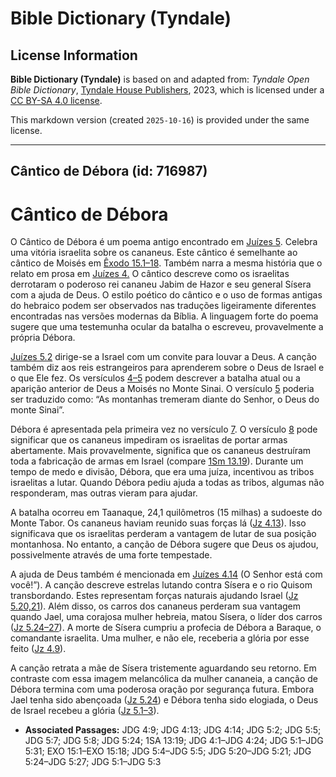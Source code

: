 # Bible Dictionary (Tyndale)

## License Information

**Bible Dictionary (Tyndale)** is based on and adapted from: _Tyndale Open Bible Dictionary_, [Tyndale House Publishers](https://tyndaleopenresources.com/), 2023, which is licensed under a [CC BY-SA 4.0 license](https://creativecommons.org/licenses/by-sa/4.0/legalcode.en).

This markdown version (created `2025-10-16`) is provided under the same license.



--------------------------------

## Cântico de Débora (id: 716987)

Cântico de Débora
=================

O Cântico de Débora é um poema antigo encontrado em [Juízes 5](https://ref.ly/Judg5:1-Judg5:31). Celebra uma vitória israelita sobre os cananeus. Este cântico é semelhante ao cântico de Moisés em [Êxodo 15\.1–18](https://ref.ly/Exod15:1-Exod15:18). Também narra a mesma história que o relato em prosa em [Juízes 4\.](https://ref.ly/Judg4:1-Judg4:24) O cântico descreve como os israelitas derrotaram o poderoso rei cananeu Jabim de Hazor e seu general Sísera com a ajuda de Deus. O estilo poético do cântico e o uso de formas antigas do hebraico podem ser observados nas traduções ligeiramente diferentes encontradas nas versões modernas da Bíblia. A linguagem forte do poema sugere que uma testemunha ocular da batalha o escreveu, provavelmente a própria Débora.

[Juízes 5\.2](https://ref.ly/Judg5:2) dirige\-se a Israel com um convite para louvar a Deus. A canção também diz aos reis estrangeiros para aprenderem sobre o Deus de Israel e o que Ele fez. Os versículos [4–5](https://ref.ly/Judg5:4-Judg5:5) podem descrever a batalha atual ou a aparição anterior de Deus a Moisés no Monte Sinai. O versículo [5](https://ref.ly/Judg5:5) poderia ser traduzido como: “As montanhas tremeram diante do Senhor, o Deus do monte Sinai”.

Débora é apresentada pela primeira vez no versículo [7](https://ref.ly/Judg5:7). O versículo [8](https://ref.ly/Judg5:8) pode significar que os cananeus impediram os israelitas de portar armas abertamente. Mais provavelmente, significa que os cananeus destruíram toda a fabricação de armas em Israel (compare [1Sm 13\.19](https://ref.ly/1Sam13:19)). Durante um tempo de medo e divisão, Débora, que era uma juíza, incentivou as tribos israelitas a lutar. Quando Débora pediu ajuda a todas as tribos, algumas não responderam, mas outras vieram para ajudar.

A batalha ocorreu em Taanaque, 24,1 quilômetros (15 milhas) a sudoeste do Monte Tabor. Os cananeus haviam reunido suas forças lá ([Jz 4\.13](https://ref.ly/Judg4:13)). Isso significava que os israelitas perderam a vantagem de lutar de sua posição montanhosa. No entanto, a canção de Débora sugere que Deus os ajudou, possivelmente através de uma forte tempestade.

A ajuda de Deus também é mencionada em [Juízes 4\.14](https://ref.ly/Judg4:14) (O Senhor está com você!”). A canção descreve estrelas lutando contra Sísera e o rio Quisom transbordando. Estes representam forças naturais ajudando Israel ([Jz 5\.20,21](https://ref.ly/Judg5:20-Judg5:21)). Além disso, os carros dos cananeus perderam sua vantagem quando Jael, uma corajosa mulher hebreia, matou Sísera, o líder dos carros ([Jz 5\.24–27](https://ref.ly/Judg5:24-Judg5:27)). A morte de Sísera cumpriu a profecia de Débora a Baraque, o comandante israelita. Uma mulher, e não ele, receberia a glória por esse feito ([Jz 4\.9](https://ref.ly/Judg4:9)).

A canção retrata a mãe de Sísera tristemente aguardando seu retorno. Em contraste com essa imagem melancólica da mulher cananeia, a canção de Débora termina com uma poderosa oração por segurança futura. Embora Jael tenha sido abençoada ([Jz 5\.24](https://ref.ly/Judg5:24)) e Débora tenha sido elogiada, o Deus de Israel recebeu a glória ([Jz 5\.1–3](https://ref.ly/Judg5:1-Judg5:3)).

* **Associated Passages:** JDG 4:9; JDG 4:13; JDG 4:14; JDG 5:2; JDG 5:5; JDG 5:7; JDG 5:8; JDG 5:24; 1SA 13:19; JDG 4:1–JDG 4:24; JDG 5:1–JDG 5:31; EXO 15:1–EXO 15:18; JDG 5:4–JDG 5:5; JDG 5:20–JDG 5:21; JDG 5:24–JDG 5:27; JDG 5:1–JDG 5:3

